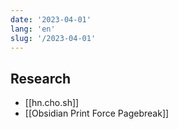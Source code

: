 ```yaml
---
date: '2023-04-01'
lang: 'en'
slug: '/2023-04-01'
---
```


## Research

- [[hn.cho.sh]]
- [[Obsidian Print Force Pagebreak]]
